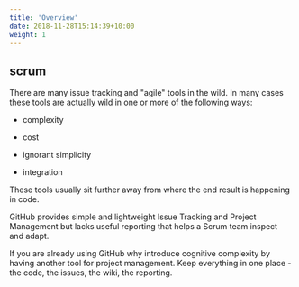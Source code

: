 ```yaml
---
title: 'Overview'
date: 2018-11-28T15:14:39+10:00
weight: 1
---
```


## scrum 

There are many issue tracking and "agile" tools in the wild. In many cases these tools are actually wild in one or more of the following ways:

- complexity  

- cost 

- ignorant simplicity 

- integration 

These tools usually sit further away from where the end result is happening in
code.


GitHub provides simple and lightweight Issue Tracking and Project Management but lacks useful reporting that helps a Scrum team inspect and adapt.

If you are already using GitHub why introduce cognitive complexity by having another tool for project management. Keep everything in one place - the code, the issues, the wiki, the reporting.
